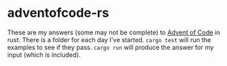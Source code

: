 # adventofcode-rs

These are my answers (some may not be complete) to
[Advent of Code](http://adventofcode.com/) in rust. There is a folder for each
day I've started. `cargo test` will run the examples to see if they pass. `cargo
run` will produce the answer for my input (which is included).
